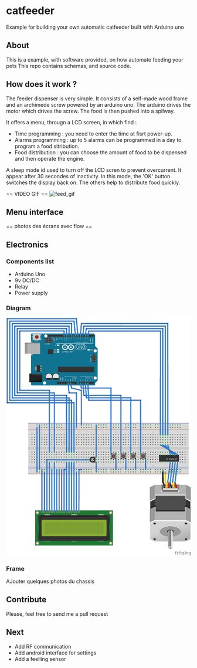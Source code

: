 # catfeeder

Example for building your own automatic catfeeder built with Arduino uno


## About

This is a example, with software provided, on how automate feeding your pets
This repo contains schemas, and source code.

## How does it work ?

The feeder dispenser is very simple.
It consists of a self-made wood frame and an archimede screw powered by an arduino uno.
The arduino drives the motor which drives the screw. The food is then pushed into a spilway.

It offers a menu, througn a LCD screen, in which find :
- Time programming : you need to enter the time at fisrt power-up.
- Alarms programming : up to 5 alarms can be programmed in a day to program a food sitribution.
- Food distribution : you can choose the amount of food to be dispensed and then operate the engine.

A sleep mode id used to turn off the LCD scren to prevent overcurrent. It appear after 30 secondes of inactivity.
In this mode, the 'OK' button switches the display back on. The others help to distribute food quickly.

== VIDEO GIF ==
![feed_gif]()

## Menu interface

== photos des écrans avec flow ==

## Electronics

### Components list
- Arduino Uno
- 9v DC/DC
- Relay
- Power supply

### Diagram
![alt_text](https://github.com/vdbvincent/catfeeder/blob/master/schema/shema_catfeeder.jpg)

### Frame
AJouter quelques photos du chassis

## Contribute
Please, feel free to send me a pull request

## Next
* Add RF communication
* Add android interface for settings
* Add a feelling sensor

